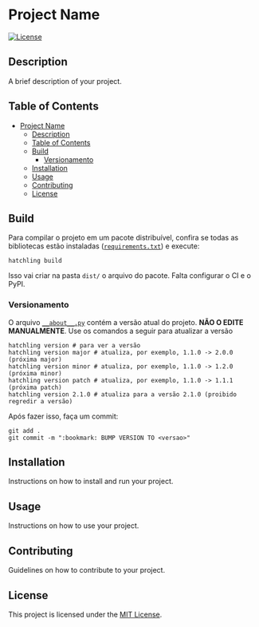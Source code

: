 # Project Name

[![License](https://img.shields.io/badge/license-MIT-blue.svg)](LICENSE)

## Description

A brief description of your project.

## Table of Contents

- [Project Name](#project-name)
  - [Description](#description)
  - [Table of Contents](#table-of-contents)
  - [Build](#build)
    - [Versionamento](#versionamento)
  - [Installation](#installation)
  - [Usage](#usage)
  - [Contributing](#contributing)
  - [License](#license)

## Build

Para compilar o projeto em um pacote distribuível, confira se todas as bibliotecas estão instaladas ([`requirements.txt`](/requirements.txt)) e execute:

```shell
hatchling build
```

Isso vai criar na pasta `dist/` o arquivo do pacote. Falta configurar o CI e o PyPI.

### Versionamento

O arquivo [`__about__.py`](/__about__.py) contém a versão atual do projeto. **NÃO O EDITE MANUALMENTE**. Use os comandos a seguir para atualizar a versão
```shell
hatchling version # para ver a versão
hatchling version major # atualiza, por exemplo, 1.1.0 -> 2.0.0 (próxima major)
hatchling version minor # atualiza, por exemplo, 1.1.0 -> 1.2.0 (próxima minor)
hatchling version patch # atualiza, por exemplo, 1.1.0 -> 1.1.1 (próxima patch)
hatchling version 2.1.0 # atualiza para a versão 2.1.0 (proibido regredir a versão)
```

Após fazer isso, faça um commit:
```shell
git add .
git commit -m ":bookmark: BUMP VERSION TO <versao>"
```

## Installation

Instructions on how to install and run your project.

## Usage

Instructions on how to use your project.

## Contributing

Guidelines on how to contribute to your project.

## License

This project is licensed under the [MIT License](LICENSE).

